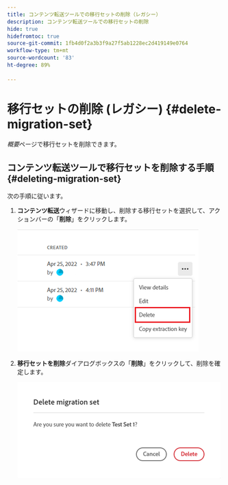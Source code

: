 ```yaml
---
title: コンテンツ転送ツールでの移行セットの削除（レガシー）
description: コンテンツ転送ツールでの移行セットの削除
hide: true
hidefromtoc: true
source-git-commit: 1fb4d0f2a3b3f9a27f5ab1228ec2d419149e0764
workflow-type: tm+mt
source-wordcount: '83'
ht-degree: 89%

---
```


# 移行セットの削除 (レガシー) {#delete-migration-set}

*概要*&#x200B;ページで移行セットを削除できます。

## コンテンツ転送ツールで移行セットを削除する手順 {#deleting-migration-set}

次の手順に従います。

1. **コンテンツ転送**&#x200B;ウィザードに移動し、削除する移行セットを選択して、アクションバーの「**削除**」をクリックします。

   ![画像](/help/journey-migration/content-transfer-tool/assets-ctt/migration-delete1.png)

1. **移行セットを削除**&#x200B;ダイアログボックスの「**削除**」をクリックして、削除を確定します。

   ![画像](/help/journey-migration/content-transfer-tool/assets-ctt/migration-delete2.png)
